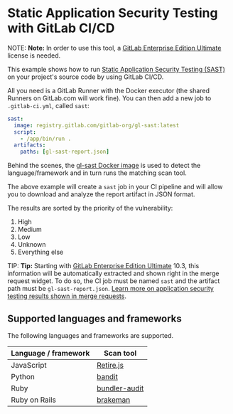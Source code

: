 # Static Application Security Testing with GitLab CI/CD

NOTE: **Note:**
In order to use this tool, a [GitLab Enterprise Edition Ultimate][ee] license
is needed.

This example shows how to run
[Static Application Security Testing (SAST)](https://en.wikipedia.org/wiki/Static_program_analysis)
on your project's source code by using GitLab CI/CD.

All you need is a GitLab Runner with the Docker executor (the shared Runners on
GitLab.com will work fine). You can then add a new job to `.gitlab-ci.yml`,
called `sast`:

```yaml
sast:
  image: registry.gitlab.com/gitlab-org/gl-sast:latest
  script:
    - /app/bin/run .
  artifacts:
    paths: [gl-sast-report.json]
```

Behind the scenes, the [gl-sast Docker image](https://gitlab.com/gitlab-org/gl-sast)
is used to detect the language/framework and in turn runs the matching scan tool.

The above example will create a `sast` job in your CI pipeline and will allow
you to download and analyze the report artifact in JSON format.

The results are sorted by the priority of the vulnerability:

1. High
1. Medium
1. Low
1. Unknown
1. Everything else

TIP: **Tip:**
Starting with [GitLab Enterprise Edition Ultimate][ee] 10.3, this information will
be automatically extracted and shown right in the merge request widget. To do
so, the CI job must be named `sast` and the artifact path must be
`gl-sast-report.json`.
[Learn more on application security testing results shown in merge requests](../../user/project/merge_requests/sast.md).

## Supported languages and frameworks

The following languages and frameworks are supported.

| Language / framework | Scan tool |
| -------------------- | --------- |
| JavaScript    | [Retire.js](https://retirejs.github.io/retire.js)
| Python        | [bandit](https://github.com/openstack/bandit) |
| Ruby          | [bundler-audit](https://github.com/rubysec/bundler-audit) |
| Ruby on Rails | [brakeman](https://brakemanscanner.org) |

[ee]: https://about.gitlab.com/gitlab-ee/
